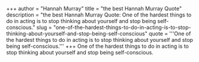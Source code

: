 +++
author = "Hannah Murray"
title = "the best Hannah Murray Quote"
description = "the best Hannah Murray Quote: One of the hardest things to do in acting is to stop thinking about yourself and stop being self-conscious."
slug = "one-of-the-hardest-things-to-do-in-acting-is-to-stop-thinking-about-yourself-and-stop-being-self-conscious"
quote = '''One of the hardest things to do in acting is to stop thinking about yourself and stop being self-conscious.'''
+++
One of the hardest things to do in acting is to stop thinking about yourself and stop being self-conscious.
